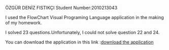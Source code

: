 ÖZGÜR DENİZ FISTIKÇI
     Student Number:2010213043

I used the FlowChart Visual Programing Language application in the making of my homework.

I solved 23 questions.Unfortunately, I could not solve question 22 and 24.



You can download the application in this link :[download the application](https://www.sahingokhan.com/wp-content/uploads/2020/10/FlowChartVisualProgrammingLanguage301.rar)

